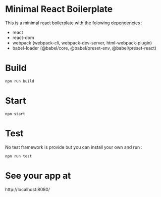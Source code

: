 # Minimal React Boilerplate

This is a minimal react boilerplate with the folowing dependencies :
- react
- react-dom
- webpack (webpack-cli, webpack-dev-server, html-webpack-plugin) 
- babel-loader (@babel/core, @babel/preset-env, @babel/preset-react)

# Build
```
npm run build
```

# Start
```
npm start
```

# Test
  No test framework is provide but you can install your own and run :
```
npm run test
```

# See your app at
http://localhost:8080/
